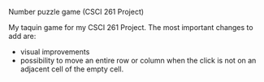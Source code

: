 Number puzzle game (CSCI 261 Project)

My taquin game for my CSCI 261 Project. The most important changes to add are:

- visual improvements
- possibility to move an entire row or column when the click is not on an adjacent cell of the empty cell.
